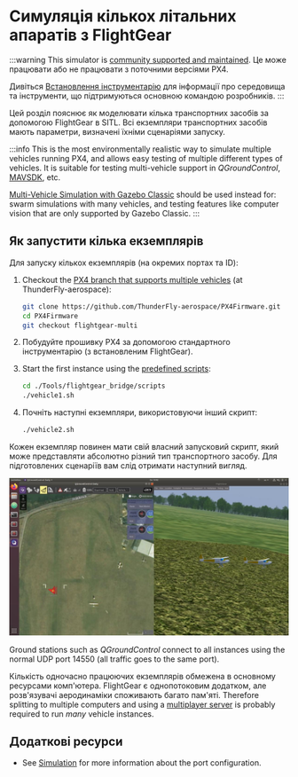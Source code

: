 # Симуляція кількох літальних апаратів з FlightGear

:::warning
This simulator is [community supported and maintained](../simulation/community_supported_simulators.md).
Це може працювати або не працювати з поточними версіями PX4.

Дивіться [Встановлення інструментарію](../dev_setup/dev_env.md) для інформації про середовища та інструменти, що підтримуються основною командою розробників.
:::

Цей розділ пояснює як моделювати кілька транспортних засобів за допомогою FlightGear в SITL.
Всі екземпляри транспортних засобів мають параметри, визначені їхніми сценаріями запуску.

:::info
This is the most environmentally realistic way to simulate multiple vehicles running PX4, and allows easy testing of multiple different types of vehicles.
It is suitable for testing multi-vehicle support in _QGroundControl_, [MAVSDK](https://mavsdk.mavlink.io/), etc.

[Multi-Vehicle Simulation with Gazebo Classic](../sim_gazebo_classic/multi_vehicle_simulation.md) should be used instead for: swarm simulations with many vehicles, and testing features like computer vision that are only supported by Gazebo Classic.
:::

## Як запустити кілька екземплярів

Для запуску кількох екземплярів (на окремих портах та ID):

1. Checkout the [PX4 branch that supports multiple vehicles](https://github.com/ThunderFly-aerospace/PX4-Autopilot/tree/flightgear-multi) (at ThunderFly-aerospace):

   ```sh
   git clone https://github.com/ThunderFly-aerospace/PX4Firmware.git
   cd PX4Firmware
   git checkout flightgear-multi
   ```

2. Побудуйте прошивку PX4 за допомогою стандартного інструментарію (з встановленим FlightGear).

3. Start the first instance using the [predefined scripts](https://github.com/ThunderFly-aerospace/PX4-FlightGear-Bridge/tree/master/scripts):

   ```sh
   cd ./Tools/flightgear_bridge/scripts
   ./vehicle1.sh
   ```

4. Почніть наступні екземпляри, використовуючи інший скрипт:

   ```sh
   ./vehicle2.sh
   ```

Кожен екземпляр повинен мати свій власний запусковий скрипт, який може представляти абсолютно різний тип транспортного засобу.
Для підготовлених сценаріїв вам слід отримати наступний вигляд.

![Multi-vehicle simulation using PX4 SITL and FlightGear](../../assets/simulation/flightgear/flightgear-multi-vehicle-sitl.jpg)

Ground stations such as _QGroundControl_ connect to all instances using the normal UDP port 14550 (all traffic goes to the same port).

Кількість одночасно працюючих екземплярів обмежена в основному ресурсами комп'ютера.
FlightGear є однопотоковим додатком, але розв'язувачі аеродинаміки споживають багато пам'яті.
Therefore splitting to multiple computers and using a [multiplayer server](https://wiki.flightgear.org/Howto:Multiplayer) is probably required to run _many_ vehicle instances.

## Додаткові ресурси

- See [Simulation](../simulation/index.md) for more information about the port configuration.

